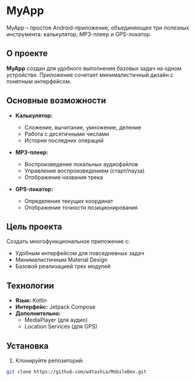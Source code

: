 # MyApp

MyApp – простое Android-приложение, объединяющее три полезных инструмента: калькулятор, MP3-плеер и GPS-локатор.

## О проекте

**MyApp** создан для удобного выполнения базовых задач на одном устройстве. Приложение сочетает минималистичный дизайн с понятным интерфейсом.

## Основные возможности

- **Калькулятор:**
  - Сложение, вычитание, умножение, деление
  - Работа с десятичными числами
  - История последних операций

- **MP3-плеер:**
  - Воспроизведение локальных аудиофайлов
  - Управление воспроизведением (старт/пауза)
  - Отображение названия трека

- **GPS-локатор:**
  - Определение текущих координат
  - Отображение точности позиционирования

## Цель проекта
Создать многофункциональное приложение с:
- Удобным интерфейсом для повседневных задач
- Минималистичным Material Design
- Базовой реализацией трех модулей

## Технологии
- **Язык:** Kotlin
- **Интерфейс:** Jetpack Compose
- **Дополнительно:** 
  - MediaPlayer (для аудио)
  - Location Services (для GPS)

## Установка
1. Клонируйте репозиторий:
```bash
git clone https://github.com/w4tashia/MobileDev.git
